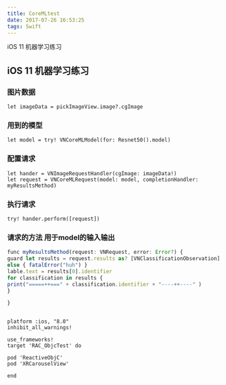 ```yaml
---
title: CoreMLtest
date: 2017-07-26 16:53:25
tags: Swift
---
```

iOS 11 机器学习练习

<!--more-->

##  iOS 11 机器学习练习
<!---->
<!---->
### 图片数据
``` oc
let imageData = pickImageView.image?.cgImage

```
### 用到的模型
``` oc
let model = try! VNCoreMLModel(for: Resnet50().model)

```
### 配置请求
``` oc
let hander = VNImageRequestHandler(cgImage: imageData!)
let request = VNCoreMLRequest(model: model, completionHandler: myResultsMethod)
```

### 执行请求
```
try! hander.perform([request])
```
### 请求的方法 用于model的输入输出
``` javascript
func myResultsMethod(request: VNRequest, error: Error?) {
guard let results = request.results as? [VNClassificationObservation]
else { fatalError("huh") }
lable.text = results[0].identifier
for classification in results {
print("=====++===" + classification.identifier + "----++----" )
}

}
```


```podfile

platform :ios, "8.0"
inhibit_all_warnings!

use_frameworks!
target 'RAC_ObjcTest' do

pod 'ReactiveObjC'
pod 'XRCarouselView'

end

```
